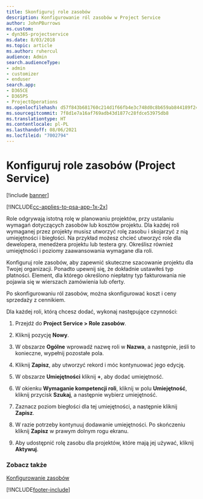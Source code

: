 ```yaml
---
title: Skonfiguruj role zasobów
description: Konfigurowanie ról zasobów w Project Service
author: JohnPBurrows
ms.custom:
- dyn365-projectservice
ms.date: 8/03/2018
ms.topic: article
ms.author: ruhercul
audience: Admin
search.audienceType:
- admin
- customizer
- enduser
search.app:
- D365CE
- D365PS
- ProjectOperations
ms.openlocfilehash: d57f843b681760c214d1f66fb4e3c748d0c8b659ab844189f24c682f42d309f0
ms.sourcegitcommit: 7f8d1e7a16af769adb43d1877c28fdce53975db8
ms.translationtype: HT
ms.contentlocale: pl-PL
ms.lasthandoff: 08/06/2021
ms.locfileid: "7002794"
---
```

# <a name="configure-resource-roles-project-service"></a>Konfiguruj role zasobów (Project Service)

[!include [banner](../includes/psa-now-project-operations.md)]

[!INCLUDE[cc-applies-to-psa-app-1x-2x](../includes/cc-applies-to-psa-app-1x-2x.md)]

Role odgrywają istotną rolę w planowaniu projektów, przy ustalaniu wymagań dotyczących zasobów lub kosztów projektu. Dla każdej roli wymaganej przez projekty musisz utworzyć rolę zasobu i skojarzyć z nią umiejętności i biegłości. Na przykład możesz chcieć utworzyć role dla dewelopera, menedżera projektu lub testera gry. Określisz również umiejętności i poziomy zaawansowania wymagane dla roli.  
  
 Konfiguruj role zasobów, aby zapewnić skuteczne szacowanie projektu dla Twojej organizacji.  Ponadto upewnij się, że dokładnie ustawiłeś typ płatności. Element, dla którego określono niepłatny typ fakturowania nie pojawia się w wierszach zamówienia lub oferty.  
  
 Po skonfigurowaniu ról zasobów, można skonfigurować koszt i ceny sprzedaży z cennikiem.  
  
 Dla każdej roli, którą chcesz dodać, wykonaj następujące czynności:  
  
1.  Przejdź do **Project Service > Role zasobów**.  
  
2.  Kliknij pozycję **Nowy**.  
  
3.  W obszarze **Ogólne** wprowadź nazwę roli w **Nazwa**, a następnie, jeśli to konieczne, wypełnij pozostałe pola.  
  
4.  Kliknij **Zapisz**, aby utworzyć rekord i móc kontynuować jego edycję.  
  
5.  W obszarze **Umiejętności** kliknij **+**, aby dodać umiejętność.  
  
6.  W okienku **Wymaganie kompetencji roli**, kliknij w polu **Umiejętność**, kliknij przycisk **Szukaj**, a następnie wybierz umiejętność.  
  
7.  Zaznacz poziom biegłości dla tej umiejętności, a następnie kliknij **Zapisz**.  
  
8.  W razie potrzeby kontynuuj dodawanie umiejętności. Po skończeniu kliknij **Zapisz** w prawym dolnym rogu ekranu.  
  
9. Aby udostępnić rolę zasobu dla projektów, które mają jej używać, kliknij **Aktywuj**.  
  
### <a name="see-also"></a>Zobacz także  
 [Konfigurowanie zasobów](../psa/set-up-resources.md)


[!INCLUDE[footer-include](../includes/footer-banner.md)]
